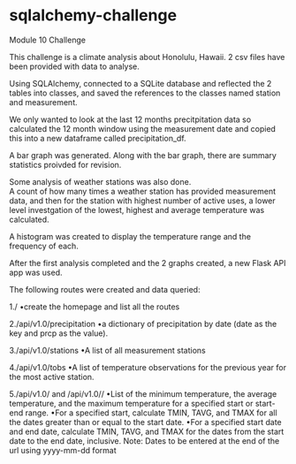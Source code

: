# sqlalchemy-challenge
Module 10 Challenge

This challenge is a climate analysis about Honolulu, Hawaii.  2 csv files have been provided with data to analyse.

Using SQLAlchemy, connected to a SQLite database and reflected the 2 tables into classes, and saved the references to the classes named station and measurement.

We only wanted to look at the last 12 months precitpitation data so calculated the 12 month window using the measurement date and copied this into a new dataframe called precipitation_df.

A bar graph was generated.
Along with the bar graph, there are summary statistics proivded for revision.


Some analysis of weather stations was also done.  
A count of how many times a weather station has provided measurement data, and then for the station with highest number of active uses, a lower level investgation of the lowest, highest and average temperature was calculated. 

A histogram was created to display the temperature range and the frequency of each.

After the first analysis completed and the 2 graphs created, a new Flask API app was used.

The following routes were created and data queried:

1./
•create the homepage and list all the routes

2./api/v1.0/precipitation
•a dictionary of precipitation by date (date as the key and prcp as the value).

3./api/v1.0/stations
•A list of all measurement stations

4./api/v1.0/tobs
•A list of temperature observations for the previous year for the most active station.

5./api/v1.0/<start> and /api/v1.0/<start>/<end>
•List of the minimum temperature, the average temperature, and the maximum temperature for a specified start or start-end range.
•For a specified start, calculate TMIN, TAVG, and TMAX for all the dates greater than or equal to the start date.
•For a specified start date and end date, calculate TMIN, TAVG, and TMAX for the dates from the start date to the end date, inclusive.
Note:  Dates to be entered at the end of the url using yyyy-mm-dd format